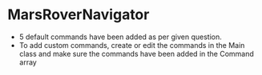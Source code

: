 # MarsRoverNavigator

- 5 default commands have been added as per given question.
- To add custom commands, create or edit the commands in the Main class and make sure the commands have been added in the Command array

